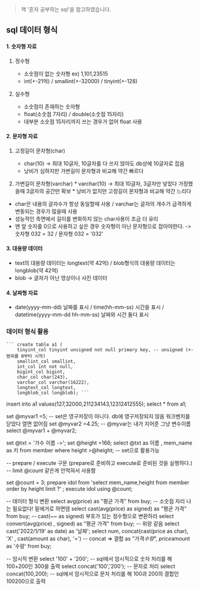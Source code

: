 > 책 '혼자 공부하는 sql'을 참고하였습니다.

## sql 데이터 형식

#### 1. 숫자형 자료
   1) 정수형
      * 소숫점이 없는 숫자형 ex) 1,101,23515
      * int(+-21억) / smallint(+-32000) / tinyint(+-128)
   
   2) 실수형
      * 소숫점이 존재하는 숫자형
      * float(소숫점 7자리) / double(소숫점 15자리)
      * 대부분 소숫점 15자리까지 쓰는 경우가 없어 float 사용
      
      
#### 2. 문자형 자료
   1) 고정길이 문자형(char)
      * char(10) -> 최대 10글자, 10글자를 다 쓰지 않아도 db상에 10글자로 잡음
      * 낭비가 심하지만 가변길이 문자형과 비교해 약간 빠르다
    
   2) 가변길이 문자형(varchar)
   	* varchar(10) -> 최대 10글자, 3글자만 넣었다 가정했을때 3글자의 공간만 확보
   	* 낭비가 없지만 고정길이 문자형과 비교해 약간 느리다
  * char은 내용의 글자수가 항상 동일할때 사용 / varchar는 글자의 개수가 급격하게 변동되는 경우가 많을때 사용
  * 성능적인 측면에서 길이를 변화하지 않는 char사용이 조금 더 유리
  * 맨 앞 숫자를 0으로 사용하고 싶은 경우 숫자형이 아닌 문자형으로 잡아야한다. -> 숫자형 032 = 32 / 문자형 032 = '032' 


#### 3. 대용량 데이터
* text의 대용량 데이터는 longtext(약 42억) / blob형식의 대용량 데이터는 longblob(약 42억)
* blob -> 글자가 아닌 영상이나 사진 데이터

#### 4. 날짜형 자료
* date(yyyy-mm-dd) 날짜를 표시 / time(hh-mm-ss) 시간을 표시 / datetime(yyyy-mm-dd hh-mm-ss) 날짜와 시간 둘다 표시


### 데이터 형식 활용

	``` create table a1 (
		tinyint_col tinyint unsigned not null primary key, -- unsigned (+- 범위를 0부터 시작)
    	smallint_col smallint,
    	int_col int not null,
    	bigint_col bigint,
    	char_col char(243),
    	varchar_col varchar(16222),
    	longtext_col longtext,
    	longblob_col longblob); ```
    
    

insert into a1 values(127,32000,211234143,12312412555);
select * from a1;

set @myvar1 =5;  -- set은 영구저장이 아니다. db에 영구저장되지 않음 워크벤치를 닫았다 열면 없어짐
set @myvar2 =4.25; -- @myvar는 내가 지어준 그냥 변수이름
select @myvar1 + @myvar2;

set @txt = '가수 이름 ->';
set @height =166;
select @txt as 이름 , mem_name as 키 from member where height >@height; -- set으로 활용가능

-- prepare / execute 구문 (prepare로 준비하고 execute로 준비된 것을 실행하다.)
-- limit @count 같은게 안먹혀서 사용함

set @count = 3;
prepare idol from 'select mem_name,height from member order by height limit ?' ;
execute idol using @count;

-- 데이터 형식 변환 
select avg(price) as "평균 가격" from buy; -- 소숫점 자리 나는 필요없다! 밑에거로 하면댐
select cast(avg(price) as signed) as "평균 가격" from buy; -- cast(~~ as signed) 부호가 있는 정수형으로 변환하라
select convert(avg(price) , signed) as "평균 가격" from buy; -- 위랑 같음
select cast('2022/1/19' as date) as '날짜';
select num, concat(cast(price as char), 'X' , cast(amount as char), '=')  -- concat => 결합
	as "가격*수량", price*amount as '수량' from buy;
    
 -- 암시적 변환
 select '100' + '200'; -- sql에서 암시적으로 숫자 처리를 해 100+200인 300을 출력
 select concat('100','200'); -- 문자로 처리
 select concat(100,200); -- sql에서 암시적으로 문자 처리를 해 100과 200의 결합인 100200으로 출력



